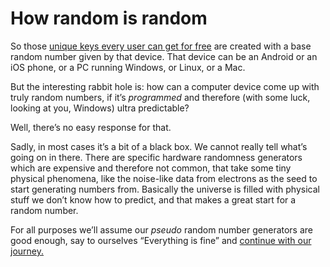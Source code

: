 # How random is random

So those [unique keys every user can get for free](2.16-key_selection.md) are created with a base random number given by that device. That device can be an Android or an iOS phone, or a PC running Windows, or Linux, or a Mac.

But the interesting rabbit hole is: how can a computer device come up with truly random numbers, if it’s *programmed* and therefore (with some luck, looking at you, Windows) ultra predictable?

Well, there’s no easy response for that.

Sadly, in most cases it’s a bit of a black box. We cannot really tell what’s going on in there. There are specific hardware randomness generators which are expensive and therefore not common, that take some tiny physical phenomena, like the noise-like data from electrons as the seed to start generating numbers from. Basically the universe is filled with physical stuff we don’t know how to predict, and that makes a great start for a random number.

For all purposes we’ll assume our *pseudo* random number generators are good enough, say to ourselves “Everything is fine” and [continue with our journey.](2.21-addresses.md)